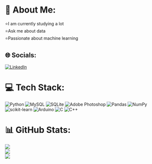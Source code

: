 # 💫 About Me:
⭐I am currently studying a lot<br>⭐Ask me about data<br>⭐Passionate about machine learning<br>


## 🌐 Socials:
[![LinkedIn](https://img.shields.io/badge/LinkedIn-%230077B5.svg?logo=linkedin&logoColor=white)](https://linkedin.com/in/eduardo-duarte-penna) 

# 💻 Tech Stack:
![Python](https://img.shields.io/badge/python-3670A0?style=flat-square&logo=python&logoColor=ffdd54) ![MySQL](https://img.shields.io/badge/mysql-%2300f.svg?style=flat-square&logo=mysql&logoColor=white) ![SQLite](https://img.shields.io/badge/sqlite-%2307405e.svg?style=flat-square&logo=sqlite&logoColor=white) ![Adobe Photoshop](https://img.shields.io/badge/adobephotoshop-%2331A8FF.svg?style=flat-square&logo=adobephotoshop&logoColor=white) ![Pandas](https://img.shields.io/badge/pandas-%23150458.svg?style=flat-square&logo=pandas&logoColor=white) ![NumPy](https://img.shields.io/badge/numpy-%23013243.svg?style=flat-square&logo=numpy&logoColor=white) ![scikit-learn](https://img.shields.io/badge/scikit--learn-%23F7931E.svg?style=flat-square&logo=scikit-learn&logoColor=white) ![Arduino](https://img.shields.io/badge/-Arduino-00979D?style=flat-square&logo=Arduino&logoColor=white) ![C](https://img.shields.io/badge/c-%2300599C.svg?style=flat-square&logo=c&logoColor=white) ![C++](https://img.shields.io/badge/c++-%2300599C.svg?style=flat-square&logo=c%2B%2B&logoColor=white)
# 📊 GitHub Stats:
![](https://github-readme-stats.vercel.app/api?username=EduarP&theme=gotham&hide_border=false&include_all_commits=false&count_private=false)<br/>
![](https://github-readme-streak-stats.herokuapp.com/?user=EduarP&theme=gotham&hide_border=false)<br/>
![](https://github-readme-stats.vercel.app/api/top-langs/?username=EduarP&theme=gotham&hide_border=false&include_all_commits=false&count_private=false&layout=compact)


